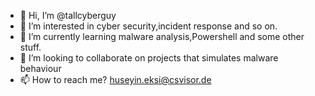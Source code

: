 - 👋 Hi, I’m @tallcyberguy
- 👀 I’m interested in cyber security,incident response and so on.
- 🌱 I’m currently learning malware analysis,Powershell and some other stuff.
- 💞️ I’m looking to collaborate on projects that simulates malware behaviour
- 📫 How to reach me? huseyin.eksi@csvisor.de

<!---
tallcyberguy/tallcyberguy is a ✨ special ✨ repository because its `README.md` (this file) appears on your GitHub profile.
You can click the Preview link to take a look at your changes.
--->
